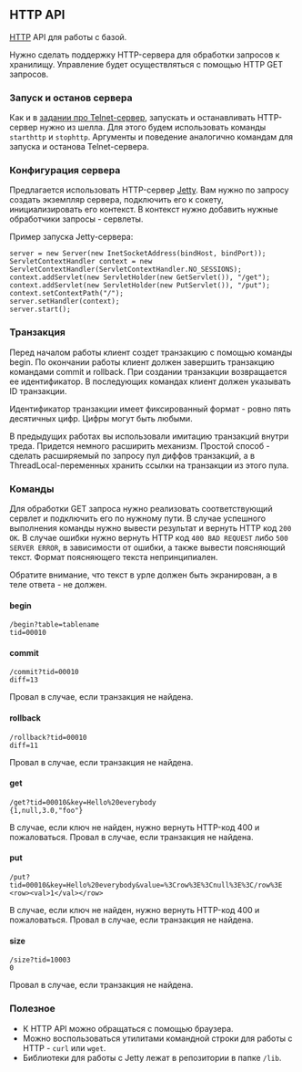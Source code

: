 ## HTTP API

[HTTP](http://ru.wikipedia.org/wiki/HTTP) API для работы с базой.

Нужно сделать поддержку HTTP-сервера для обработки запросов к хранилищу.
Управление будет осуществляться с помощью HTTP GET запросов.

### Запуск и останов сервера

Как и в [задании про Telnet-сервер](08-Telnet.md), запускать и останавливать HTTP-сервер нужно из шелла.
Для этого будем использовать команды ```starthttp``` и ```stophttp```.
Аргументы и поведение аналогично командам для запуска и останова Telnet-сервера.

### Конфигурация сервера

Предлагается использовать HTTP-сервер [Jetty](http://www.eclipse.org/jetty/).
Вам нужно по запросу создать экземпляр сервера, подключить его к сокету, инициализировать его контекст.
В контекст нужно добавить нужные обработчики запросы - сервлеты.

Пример запуска Jetty-сервера:
```
server = new Server(new InetSocketAddress(bindHost, bindPort));
ServletContextHandler context = new ServletContextHandler(ServletContextHandler.NO_SESSIONS);
context.addServlet(new ServletHolder(new GetServlet()), "/get");
context.addServlet(new ServletHolder(new PutServlet()), "/put");
context.setContextPath("/");
server.setHandler(context);
server.start();
```

### Транзакция

Перед началом работы клиент создет транзакцию с помощью команды begin.
По окончании работы клиент должен завершить транзакцию командами commit и rollback.
При создании транзакции возвращается ее идентификатор. В последующих командах клиент должен указывать ID транзакции.

Идентификатор транзакции имеет фиксированный формат - ровно пять десятичных цифр. Цифры могут быть любыми.

В предыдущих работах вы использовали имитацию транзакций внутри треда. Придется немного расширить механизм.
Простой способ - сделать расширяемый по запросу пул диффов транзакций, а в ThreadLocal-переменных хранить ссылки на транзакции из этого пула.

### Команды

Для обработки GET запроса нужно реализовать соответствующий сервлет и подключить его по нужному пути.
В случае успешного выполнения команды нужно вывести результат и вернуть HTTP код ```200 OK```.
В случае ошибки нужно вернуть HTTP код ```400 BAD REQUEST``` либо ```500 SERVER ERROR```, в зависимости от ошибки, а также вывести поясняющий текст.
Формат поясняющего текста непринципиален.

Обратите внимание, что текст в урле должен быть экранирован, а в теле ответа - не должен.

#### begin
```
/begin?table=tablename
tid=00010
```

#### commit
```
/commit?tid=00010
diff=13
```
Провал в случае, если транзакция не найдена.

#### rollback
```
/rollback?tid=00010
diff=11
```
Провал в случае, если транзакция не найдена.
#### get
```
/get?tid=00010&key=Hello%20everybody
{1,null,3.0,"foo"}
```
В случае, если ключ не найден, нужно вернуть HTTP-код 400 и пожаловаться.
Провал в случае, если транзакция не найдена.

#### put
```
/put?tid=00010&key=Hello%20everybody&value=%3Crow%3E%3Cnull%3E%3C/row%3E
<row><val>1</val></row>
```
В случае, если ключ не найден, нужно вернуть HTTP-код 400 и пожаловаться.
Провал в случае, если транзакция не найдена.

#### size
```
/size?tid=10003
0
```
Провал в случае, если транзакция не найдена.

### Полезное

* К HTTP API можно обращаться с помощью браузера.
* Можно воспользоваться утилитами командной строки для работы с HTTP - ```curl``` или ```wget```.
* Библиотеки для работы с Jetty лежат в репозитории в папке ```/lib```.
